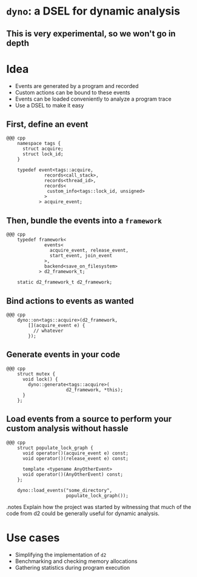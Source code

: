 <!SLIDE subsection small>
# `dyno`: a DSEL for dynamic analysis


<!SLIDE>
## This is __very__ experimental, so we won't go in depth


<!SLIDE>
# Idea

* Events are generated by a program and recorded
* Custom actions can be bound to these events
* Events can be loaded conveniently to analyze a program trace
* Use a DSEL to make it easy


<!SLIDE small>
## First, define an event

    @@@ cpp
        namespace tags {
          struct acquire;
          struct lock_id;
        }

        typedef event<tags::acquire,
                  records<call_stack>,
                  records<thread_id>,
                  records<
                   custom_info<tags::lock_id, unsigned>
                  >
                > acquire_event;


<!SLIDE small>
## Then, bundle the events into a `framework`

    @@@ cpp
        typedef framework<
                  events<
                    acquire_event, release_event,
                    start_event, join_event
                  >,
                  backend<save_on_filesystem>
                > d2_framework_t;

        static d2_framework_t d2_framework;


<!SLIDE small>
## Bind actions to events as wanted

    @@@ cpp
        dyno::on<tags::acquire>(d2_framework,
            [](acquire_event e) {
              // whatever
            });


<!SLIDE small>
## Generate events in your code

    @@@ cpp
        struct mutex {
          void lock() {
            dyno::generate<tags::acquire>(
                          d2_framework, *this);
          }
        };


<!SLIDE small>
## Load events from a source to perform your custom analysis without hassle

    @@@ cpp
        struct populate_lock_graph {
          void operator()(acquire_event e) const;
          void operator()(release_event e) const;

          template <typename AnyOtherEvent>
          void operator()(AnyOtherEvent) const;
        };

        dyno::load_events("some_directory",
                          populate_lock_graph());


<!SLIDE bullets incremental>
.notes Explain how the project was started by witnessing that much of the
       code from d2 could be generally useful for dynamic analysis.

# Use cases

* Simplifying the implementation of `d2`
* Benchmarking and checking memory allocations
* Gathering statistics during program execution
